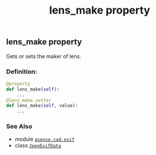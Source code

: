 ﻿---
title: lens_make property
second_title: Aspose.CAD for Python via .NET API References
description: 
type: docs
weight: 850
url: /python-net/aspose.cad.exif/jpegexifdata/lens_make/
is_root: false
---

## lens_make property


Gets or sets the maker of lens.
### Definition:
```python
@property
def lens_make(self):
    ...
@lens_make.setter
def lens_make(self, value):
    ...
```

### See Also
* module [`aspose.cad.exif`](../../)
* class [`JpegExifData`](/cad/python-net/aspose.cad.exif/jpegexifdata)
